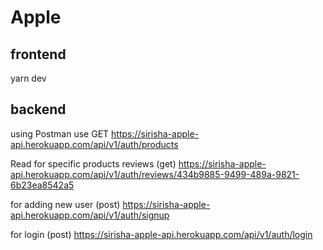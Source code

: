 # Apple

## frontend 

yarn dev 


## backend
using Postman use GET 
https://sirisha-apple-api.herokuapp.com/api/v1/auth/products

Read for specific products reviews (get)
https://sirisha-apple-api.herokuapp.com/api/v1/auth/reviews/434b9885-9499-489a-9821-6b23ea8542a5

for adding new user (post)
https://sirisha-apple-api.herokuapp.com/api/v1/auth/signup

for login (post)
https://sirisha-apple-api.herokuapp.com/api/v1/auth/login


